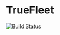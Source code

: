 # TrueFleet

[![Build Status](http://140.192.30.205:9090/job/Test/badge/icon)](http://140.192.30.205:9090/job/Test/)

